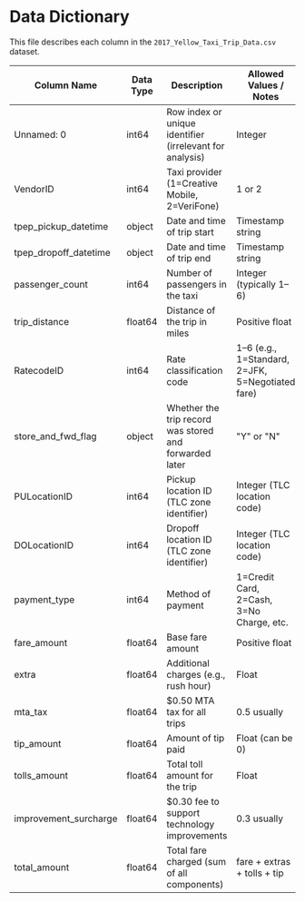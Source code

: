 
# Data Dictionary

This file describes each column in the `2017_Yellow_Taxi_Trip_Data.csv` dataset.

| Column Name              | Data Type | Description                                                                 | Allowed Values / Notes                          |
|--------------------------|-----------|-----------------------------------------------------------------------------|--------------------------------------------------|
| Unnamed: 0               | int64     | Row index or unique identifier (irrelevant for analysis)                  | Integer                                           |
| VendorID                 | int64     | Taxi provider (1=Creative Mobile, 2=VeriFone)                              | 1 or 2                                           |
| tpep_pickup_datetime     | object    | Date and time of trip start                                                | Timestamp string                                 |
| tpep_dropoff_datetime    | object    | Date and time of trip end                                                  | Timestamp string                                 |
| passenger_count          | int64     | Number of passengers in the taxi                                           | Integer (typically 1–6)                          |
| trip_distance            | float64   | Distance of the trip in miles                                              | Positive float                                   |
| RatecodeID               | int64     | Rate classification code                                                   | 1–6 (e.g., 1=Standard, 2=JFK, 5=Negotiated fare)  |
| store_and_fwd_flag       | object    | Whether the trip record was stored and forwarded later                     | "Y" or "N"                                       |
| PULocationID             | int64     | Pickup location ID (TLC zone identifier)                                   | Integer (TLC location code)                      |
| DOLocationID             | int64     | Dropoff location ID (TLC zone identifier)                                  | Integer (TLC location code)                      |
| payment_type             | int64     | Method of payment                                                          | 1=Credit Card, 2=Cash, 3=No Charge, etc.         |
| fare_amount              | float64   | Base fare amount                                                           | Positive float                                   |
| extra                    | float64   | Additional charges (e.g., rush hour)                                       | Float                                             |
| mta_tax                  | float64   | $0.50 MTA tax for all trips                                                | 0.5 usually                                       |
| tip_amount               | float64   | Amount of tip paid                                                         | Float (can be 0)                                  |
| tolls_amount             | float64   | Total toll amount for the trip                                             | Float                                             |
| improvement_surcharge    | float64   | $0.30 fee to support technology improvements                               | 0.3 usually                                       |
| total_amount             | float64   | Total fare charged (sum of all components)                                 | fare + extras + tolls + tip                      |
